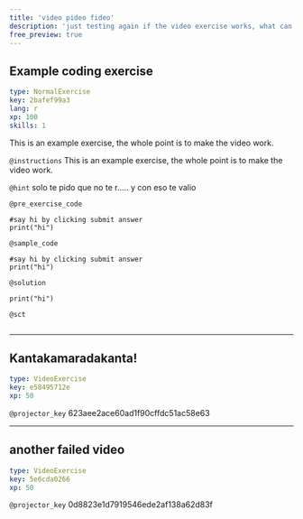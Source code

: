 ```yaml
---
title: 'video pideo fideo'
description: 'just testing again if the video exercise works, what can I do? I wont go over the audio until this is solved. What am I missing? I am not doing anything funny.'
free_preview: true
---
```


## Example coding exercise

```yaml
type: NormalExercise
key: 2bafef99a3
lang: r
xp: 100
skills: 1
```

This is an example exercise, the whole point is to make the video work.

`@instructions`
This is an example exercise, the whole point is to make the video work.

`@hint`
solo te pido que no te r..... y con eso te valio

`@pre_exercise_code`
```{r}
#say hi by clicking submit answer
print("hi")
```

`@sample_code`
```{r}
#say hi by clicking submit answer
print("hi")
```

`@solution`
```{r}
print("hi")
```

`@sct`
```{r}

```

---

## Kantakamaradakanta!

```yaml
type: VideoExercise
key: e58495712e
xp: 50
```

`@projector_key`
623aee2ace60ad1f90cffdc51ac58e63

---

## another failed video

```yaml
type: VideoExercise
key: 5e6cda0266
xp: 50
```

`@projector_key`
0d8823e1d7919546ede2af138a62d83f
